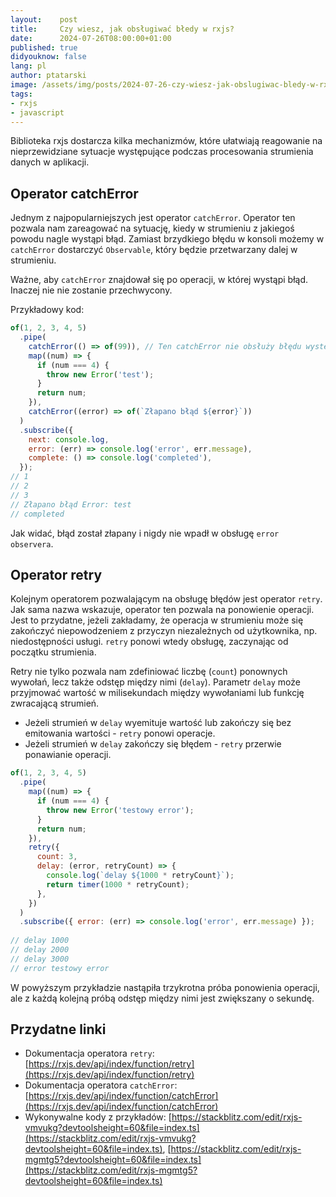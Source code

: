 ```yaml
---
layout:    post
title:     Czy wiesz, jak obsługiwać błedy w rxjs?
date:      2024-07-26T08:00:00+01:00
published: true
didyouknow: false
lang: pl
author: ptatarski
image: /assets/img/posts/2024-07-26-czy-wiesz-jak-obslugiwac-bledy-w-rxjs/thumbnail.webp
tags:
- rxjs
- javascript
---
```


Biblioteka rxjs dostarcza kilka mechanizmów, które ułatwiają reagowanie na nieprzewidziane sytuacje występujące podczas procesowania strumienia danych w aplikacji.

## Operator catchError

Jednym z najpopularniejszych jest operator `catchError`. Operator ten pozwala nam zareagować na sytuację, kiedy w strumieniu z jakiegoś powodu nagle wystąpi błąd. Zamiast brzydkiego błędu w konsoli możemy w `catchError` dostarczyć `Observable`, który będzie przetwarzany dalej w strumieniu.

Ważne, aby `catchError` znajdował się po operacji, w której wystąpi błąd. Inaczej nie nie zostanie przechwycony.

Przykładowy kod:
```javascript
of(1, 2, 3, 4, 5)
  .pipe(
    catchError(() => of(99)), // Ten catchError nie obsłuży błędu występującego niżej
    map((num) => {
      if (num === 4) {
        throw new Error('test');
      }
      return num;
    }),
    catchError((error) => of(`Złapano błąd ${error}`))
  )
  .subscribe({
    next: console.log,
    error: (err) => console.log('error', err.message),
    complete: () => console.log('completed'),
  });
// 1
// 2
// 3
// Złapano błąd Error: test
// completed
```
Jak widać, błąd został złapany i nigdy nie wpadł w obsługę `error observera`.

## Operator retry

Kolejnym operatorem pozwalającym na obsługę błędów jest operator `retry`. Jak sama nazwa wskazuje, operator ten pozwala na ponowienie operacji. Jest to przydatne, jeżeli zakładamy, że operacja w strumieniu może się zakończyć niepowodzeniem z przyczyn niezależnych od użytkownika, np. niedostępności usługi. `retry` ponowi wtedy obsługę, zaczynając od początku strumienia.

Retry nie tylko pozwala nam zdefiniować liczbę (`count`) ponownych wywołań, lecz także odstęp między nimi (`delay`). Parametr `delay` może przyjmować wartość w milisekundach między wywołaniami lub funkcję zwracającą strumień.
- Jeżeli strumień w `delay` wyemituje wartość lub zakończy się bez emitowania wartości - `retry` ponowi operacje.
- Jeżeli strumień w `delay` zakończy się błędem - `retry` przerwie ponawianie operacji.

```javascript
of(1, 2, 3, 4, 5)
  .pipe(
    map((num) => {
      if (num === 4) {
        throw new Error('testowy error');
      }
      return num;
    }),
    retry({
      count: 3,
      delay: (error, retryCount) => {
        console.log(`delay ${1000 * retryCount}`);
        return timer(1000 * retryCount);
      },
    })
  )
  .subscribe({ error: (err) => console.log('error', err.message) });
    
// delay 1000
// delay 2000
// delay 3000
// error testowy error
```
W powyższym przykładzie nastąpiła trzykrotna próba ponowienia operacji, ale z każdą kolejną próbą odstęp między nimi jest zwiększany o sekundę.

## Przydatne linki
- Dokumentacja operatora `retry`: [https://rxjs.dev/api/index/function/retry](https://rxjs.dev/api/index/function/retry)
- Dokumentacja operatora `catchError`: [https://rxjs.dev/api/index/function/catchError](https://rxjs.dev/api/index/function/catchError)
- Wykonywalne kody z przykładów: [https://stackblitz.com/edit/rxjs-vmvukg?devtoolsheight=60&file=index.ts](https://stackblitz.com/edit/rxjs-vmvukg?devtoolsheight=60&file=index.ts), [https://stackblitz.com/edit/rxjs-mgmtg5?devtoolsheight=60&file=index.ts](https://stackblitz.com/edit/rxjs-mgmtg5?devtoolsheight=60&file=index.ts) 